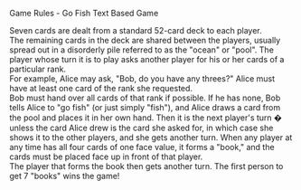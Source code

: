 Game Rules - Go Fish Text Based Game

Seven cards are dealt from a standard 52-card deck to each player.  
The remaining cards in the deck are shared between the players, usually spread out in a disorderly pile referred to as the "ocean" or "pool".
The player whose turn it is to play asks another player for his or her cards of a particular rank.   
For example, Alice may ask, "Bob, do you have any threes?" Alice must have at least one card of the rank she requested.  
Bob must hand over all cards of that rank if possible. If he has none, Bob tells Alice to "go fish" (or just simply "fish"), and Alice draws a card from the pool and places it in her own hand.
Then it is the next player's turn � unless the card Alice drew is the card she asked for, in which case she shows it to the other players, and she gets another turn. 
When any player at any time has all four cards of one face value, it forms a "book," and the cards must be placed face up in front of that player.  
The player that forms the book then gets another turn.  The first person to get 7 "books" wins the game!
